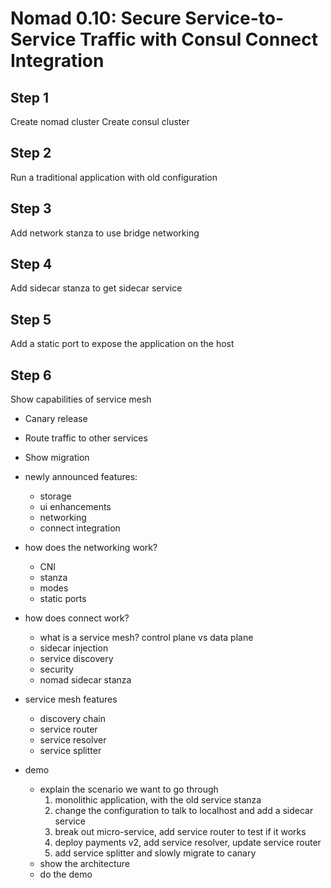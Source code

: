 # Nomad 0.10: Secure Service-to-Service Traffic with Consul Connect Integration

## Step 1
Create nomad cluster
Create consul cluster

## Step 2
Run a traditional application with old configuration

## Step 3
Add network stanza to use bridge networking

## Step 4
Add sidecar stanza to get sidecar service

## Step 5
Add a static port to expose the application on the host

## Step 6
Show capabilities of service mesh

- Canary release
- Route traffic to other services
- Show migration




- newly announced features:
    - storage
    - ui enhancements
    - networking
    - connect integration
- how does the networking work?
    - CNI
    - stanza
    - modes
    - static ports
- how does connect work?
    - what is a service mesh? control plane vs data plane
    - sidecar injection
    - service discovery
    - security
    - nomad sidecar stanza
- service mesh features
    - discovery chain
    - service router
    - service resolver
    - service splitter
- demo
    - explain the scenario we want to go through
        1. monolithic application, with the old service stanza
        2. change the configuration to talk to localhost and add a sidecar service
        3. break out micro-service, add service router to test if it works
        4. deploy payments v2, add service resolver, update service router
        5. add service splitter and slowly migrate to canary
    - show the architecture
    - do the demo
